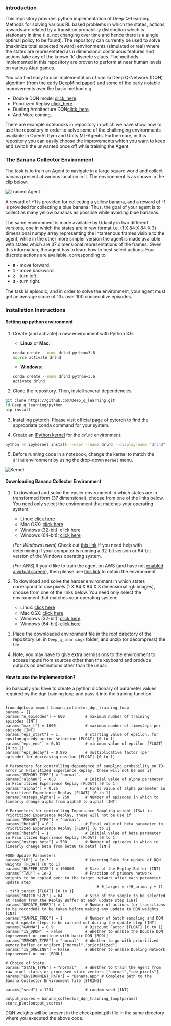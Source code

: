 [//]: # (Image References)

[image1]: https://user-images.githubusercontent.com/10624937/42135619-d90f2f28-7d12-11e8-8823-82b970a54d7e.gif "Trained Agent"
[image2]: https://user-images.githubusercontent.com/10624937/42386929-76f671f0-8106-11e8-9376-f17da2ae852e.png "Kernel"

### Introduction

This repository provides python implementation of Deep Q-Learning Methods for solving various RL based problems in which the states, actions, rewards are related by a transition probability distribution which is stationary in time (i.e. not changing over time and hence there is a single optimal policy to be found). The repository can currently be used to solve (maximize total expected reward)  environments (simulated or real) where the states are representated as n dimensional continuous features and actions take any of the known 'k' discrete values. The methods implemented in this repository are proven to perform at near human levels on various Atari games.

You can find easy to use implementation of vanilla Deep Q-Network (DQN) algorithm (from the early DeepMind [paper](https://storage.googleapis.com/deepmind-media/dqn/DQNNaturePaper.pdf)) and some of the early notable improvements over the basic method e.g.
- Double DQN model [click_here](https://arxiv.org/pdf/1509.06461.pdf).
- Prioritized Replay [click_here](https://arxiv.org/pdf/1511.05952.pdf).
- Dueling Architecture DQN[click_here](https://arxiv.org/abs/1511.06581).
- And More coming.
    
There are example notebooks in repository in which we have show how to use the repository in order to solve some of the challenging environments available in OpenAI Gym and Unity ML-Agents. Furthermore, in this repository you can easily choose the improvements which you want to keep and switch the unwanted once off while training the Agent.

### The Banana Collector Environment

The task is to train an Agent to navigate in a large square world and collect banana present at various location in it. The environment is as shown in the clip below.

![Trained Agent][image1]

A reward of +1 is provided for collecting a yellow banana, and a reward of -1 is provided for collecting a blue banana.  Thus, the goal of your agent is to collect as many yellow bananas as possible while avoiding blue bananas.  

The same environment is made available by Udacity in two different versions, one in which the states are in raw format i.e. (1 X 84 X 84 X 3) dimensional numpy array representing the intantenous frames visible to the agent, while in the other more simpler version the agent is made available with states which are 37 dimensional representations of the frames. Given this information, the agent has to learn how to best select actions.  Four discrete actions are available, corresponding to:
- **`0`** - move forward.
- **`1`** - move backward.
- **`2`** - turn left.
- **`3`** - turn right.

The task is episodic, and in order to solve the environment, your agent must get an average score of 13+ over 100 consecutive episodes.

### Installation Instructions

#### Setting up python environment

1. Create (and activate) a new environment with Python 3.6.
	- __Linux__ or __Mac__: 
	```bash
	conda create --name drlnd python=3.6
	source activate drlnd
	```
	- __Windows__: 
	```bash
	conda create --name drlnd python=3.6 
	activate drlnd
	```

2. Clone the repository.  Then, install several dependencies.
```bash
git clone https://github.com/Deep_q_learning.git
cd Deep_q_learning/python
pip install .
```
3. Installing pytorch. Please visit [official page](https://pytorch.org/) of pytorch to find the appropriate conda command for your system.

4. Create an [IPython kernel](http://ipython.readthedocs.io/en/stable/install/kernel_install.html) for the `drlnd` environment.  
```bash
python -m ipykernel install --user --name drlnd --display-name "drlnd"
```

5. Before running code in a notebook, change the kernel to match the `drlnd` environment by using the drop-down `Kernel` menu. 

![Kernel][image2]

#### Downloading Banana Collector Environment

1. To download and solve the easier environment in which states are in transformed form (37 dimensional), choose from one of the links below.  You need only select the environment that matches your operating system:
    - Linux: [click here](https://s3-us-west-1.amazonaws.com/udacity-drlnd/P1/Banana/Banana_Linux.zip)
    - Mac OSX: [click here](https://s3-us-west-1.amazonaws.com/udacity-drlnd/P1/Banana/Banana.app.zip)
    - Windows (32-bit): [click here](https://s3-us-west-1.amazonaws.com/udacity-drlnd/P1/Banana/Banana_Windows_x86.zip)
    - Windows (64-bit): [click here](https://s3-us-west-1.amazonaws.com/udacity-drlnd/P1/Banana/Banana_Windows_x86_64.zip)
    
    (_For Windows users_) Check out [this link](https://support.microsoft.com/en-us/help/827218/how-to-determine-whether-a-computer-is-running-a-32-bit-version-or-64) if you need help with determining if your computer is running a 32-bit version or 64-bit version of the Windows operating system.

    (_For AWS_) If you'd like to train the agent on AWS (and have not [enabled a virtual screen](https://github.com/Unity-Technologies/ml-agents/blob/master/docs/Training-on-Amazon-Web-Service.md)), then please use [this link](https://s3-us-west-1.amazonaws.com/udacity-drlnd/P1/Banana/Banana_Linux_NoVis.zip) to obtain the environment.
    
2. To download and solve the harder environment in which states correspond to raw pixels (1 X 84 X 84 X 3 dimensional rgb images), choose from one of the links below. You need only select the environment that matches your operating system:
    - Linux: [click here](https://s3-us-west-1.amazonaws.com/udacity-drlnd/P1/Banana/VisualBanana_Linux.zip)
    - Mac OSX: [click here](https://s3-us-west-1.amazonaws.com/udacity-drlnd/P1/Banana/VisualBanana.app.zip)
    - Windows (32-bit): [click here](https://s3-us-west-1.amazonaws.com/udacity-drlnd/P1/Banana/VisualBanana_Windows_x86.zip)
    - Windows (64-bit): [click here](https://s3-us-west-1.amazonaws.com/udacity-drlnd/P1/Banana/VisualBanana_Windows_x86_64.zip)

3. Place the downloaded environment file in the root directory of the repository i.e. in  `Deep_q_learning/` folder, and unzip (or decompress) the file. 

4. Note, you may have to give extra permissions to the environment to access inputs from sources other than the keyboard and produce outputs on destinations other than the usual.

#### How to use the Implementation?

So basically you have to create a python dictionary of parameter values required by the dqn training loop and pass it into the training function.

<pre><code>
from dqnLoop import banana_collector_dqn_training_loop
params = {}
params["n_episodes"] = 600         # maximum number of training episodes [INT]
params["max_t"] = 1000             # maximum number of timesteps per episode [INT]
params["eps_start"] = 1.           # starting value of epsilon, for epsilon-greedy action selection [FLOAT] [0 to 1]
params["eps_end"] = 0.01           # minimum value of epsilon [FLOAT] [0 to 1]
params["eps_decay"] = 0.995        # multiplicative factor (per episode) for decreasing epsilon [FLOAT] [0 to 1]

# Parameters for controlling dependence of sampling probability on TD-error in Prioritized Experience Replay, these will not be use if params["MEMORY_TYPE"] = "normal".
params["alpha0"] = 0.0             # Initial value of alpha parameter in Prioritized Experience Replay [FLOAT] [0 to 1]
params["alphaf"] = 0.25            # Final value of alpha parameter in Prioritized Experience Replay [FLOAT] [0 to 1]
params["nsteps_alpha"] = 250       # Number of episodes in which to linearly change alpha from alpha0 to alphaf [INT]

# Parameters for controlling Importance Sampling weight (ISw) in Prioritized Experience Replay, these will not be use if params["MEMORY_TYPE"] = "normal".
params["beta0"] = 0.2              # Final value of beta parameter in Prioritized Experience Replay [FLOAT] [0 to 1]
params["betaf"] = 1                # Initial value of beta parameter in Prioritized Experience Replay [FLOAT] [0 to 1]
params["nsteps_beta"] = 500        # Number of episodes in which to linearly change beta from beta0 to betaf [INT]

#DQN Update Parameters
params["LR"] = 1e-3                # Learning Rate for update of DQN weights [FLOAT] [0 to 1]
params["BUFFER_SIZE"] = 100000     # Size of the Replay Buffer [INT]
params["TAU"] = 1e-2               # Fraction of primary network weights to be copied over to the target network after each parameter update step 
                                        # θ_target = τ*θ_primary + (1 - τ)*θ_target [FLOAT] [0 to 1]
params["BATCH_SIZE"] = 64          # Size of the sample to be selected at random from the Replay Buffer at each update step [INT]
params["UPDATE_EVERY"] = 4         # Number of actions (or transitions to be recorded) to be taken before making any update to DQN weights [INT]
params["SAMPLE_FREQ"] = 1          # Number of batch sampling and DQN weight update steps to be carried out during the update step [INT]
params["GAMMA"] = 0.9              # Discount Factor [FLOAT] [0 to 1]
params["IS_DDQN"] = False          # Whether to enable the Double DQN improvement or continue with basic DQN [BOOL]
params["MEMORY_TYPE"] = "normal"   # Whether to go with prioritized memory buffer or uniform ["normal","prioritized"]
params["IS_DUELING"] = False       # Whether to enable Dueling Network improvement or not [BOOL]

# Choice of State
params["STATE_TYPE"] = "normal"    # Whether to train the Agent from raw pixel states or processed state vectors ["normal","raw_pixels"]
params["ENVIRONMENT_PATH"] = "Banana.app" # Complete path to the Banana Collector Environment file [STRING]

params["seed"] = 1234              # random seed [INT]

output_scores = banana_collector_dqn_training_loop(params)
score_plot(output_scores)
</code></pre>

DQN weights will be present in the checkpoint.pth file in the same directory where you executed the above code.